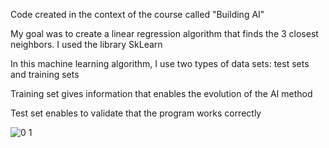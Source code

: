 Code created in the context of the course called "Building AI"

My goal was to create a linear regression algorithm that finds the 3 closest neighbors. I used the library SkLearn

In this machine learning algorithm, I use two types of data sets: test sets and training sets

Training set gives information that enables the evolution of the AI method

Test set enables to validate that the program works correctly


![0 1](https://github.com/Kamakura-shi/Personal_Project_1-Building_AI/assets/116925402/c205d9a1-95ae-4266-b7dd-e94ee09f588a)
